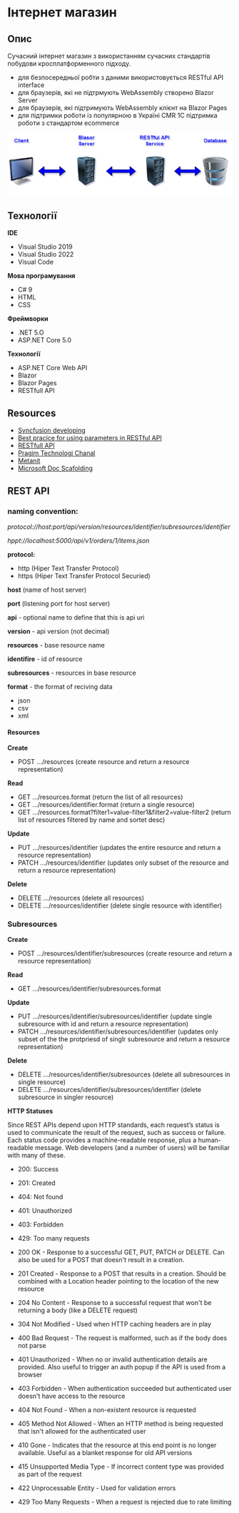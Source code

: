 # Інтернет магазин

## Опис
Сучасний інтернет магазин з використанням сучасних стандартів побудови кросплатформенного підходу.
- для безпосередньої робти з даними використовується RESTful API interface
- для браузерів, які не підтрмують WebAssembly створено Blazor Server
- для браузерів, які підтримують WebAssembly клієнт на Blazor Pages
- для підтримки роботи із популярною в Україні CMR 1C підтримка роботи з стандартом ecommerce

![Structura](./Shared/PWAStructure.png)

## Технології

**IDE**
- Visual Studio 2019
- Visual Studio 2022
- Visual Code

**Мова програмування**
- C# 9
- HTML
- CSS


**Фреймворки**
- .NET 5.O
- ASP.NET Core 5.0

**Технології**
- ASP.NET Core Web API
- Blazor
- Blazor Pages
- RESTfull API


## Resources

- [Syncfusion developing](https://www.syncfusion.com/)
- [Best pracice for using parameters in RESTful API](https://www.moesif.com/blog/technical/api-design/REST-API-Design-Filtering-Sorting-and-Pagination/)
- [RESTfull API](https://www.vinaysahni.com/best-practices-for-a-pragmatic-restful-api)
- [Pragim Technologi Chanal](https://www.pragimtech.com/blog/blazor-webAssembly/progressive-web-apps/)
- [Metanit](https://metanit.com/sharp/tutorial/15.1.php)
- [Microsoft Doc Scafolding](https://docs.microsoft.com/en-us/aspnet/core/security/authentication/scaffold-identity?view=aspnetcore-6.0&tabs=visual-studio)

## REST API
### naming convention:

*protocol://host:port/api/version/resources/identifier/subresources/identifier*

*hppt://localhost:5000/api/v1/orders/1/items.json*

**protocol:**
- http (Hiper Text Transfer Protocol)
- https (Hiper Text Transfer Protocol Securied)

**host** (name of host server)

**port** (listening port for host server)

**api** - optional name to define that this is api uri

**version** - api version (not decimal)

**resources** - base resource name

**identifire** - id of resource

**subresources** - resources in base resource

**format** - the format of reciving data
- json
- csv
- xml

#### Resources

**Create** 
 * POST .../resources (create resource and return a resource representation)
 
**Read**
 * GET .../resources.format (return the list of all resources)
 * GET .../resources/identifier.format (return a single resource)
 * GET .../resources.format?filter1=value-filter1&filter2=value-filter2 (return list of resources filtered by name and sortet desc)

**Update**
 * PUT .../resources/identifier (updates the entire resource and return a resource representation)
 * PATCH .../resources/identifier (updates only subset of the resource and return a resource representation)
 
**Delete**
 * DELETE .../resources (delete all resources)
 * DELETE .../resources/identifier (delete single resource with identifier)

### Subresources 

**Create**
 * POST .../resources/identifier/subresources (create resource and return a resource representation)

**Read**
 * GET .../resources/identifier/subresources.format

**Update**
 * PUT .../resources/identifier/subresources/identifier (update single subresource with id and return a resource representation)
 * PATCH .../resources/identifier/subresources/identifier (updates only subset of the the protpriesd of singlr subresource and return a resource representation)
 
**Delete**
 * DELETE .../resources/identifier/subresources (delete all subresources in single resource)
 * DELETE .../resources/identifier/subresources/identifier (delete subresource in singler resource)

**HTTP Statuses**

Since REST APIs depend upon HTTP standards, each request’s status is used to communicate the result of the request, such as success or failure. Each status code provides a machine-readable response, plus a human-readable message. Web developers (and a number of users) will be familiar with many of these.

- 200: Success
- 201: Created
- 404: Not found
- 401: Unauthorized
- 403: Forbidden
- 429: Too many requests


- 200 OK - Response to a successful GET, PUT, PATCH or DELETE. Can also be used for a POST that doesn't result in a creation.
- 201 Created - Response to a POST that results in a creation. Should be combined with a Location header pointing to the location of the new resource
- 204 No Content - Response to a successful request that won't be returning a body (like a DELETE request)
- 304 Not Modified - Used when HTTP caching headers are in play
- 400 Bad Request - The request is malformed, such as if the body does not parse
- 401 Unauthorized - When no or invalid authentication details are provided. Also useful to trigger an auth popup if the API is used from a browser
- 403 Forbidden - When authentication succeeded but authenticated user doesn't have access to the resource
- 404 Not Found - When a non-existent resource is requested
- 405 Method Not Allowed - When an HTTP method is being requested that isn't allowed for the authenticated user
- 410 Gone - Indicates that the resource at this end point is no longer available. Useful as a blanket response for old API versions
- 415 Unsupported Media Type - If incorrect content type was provided as part of the request
- 422 Unprocessable Entity - Used for validation errors
- 429 Too Many Requests - When a request is rejected due to rate limiting